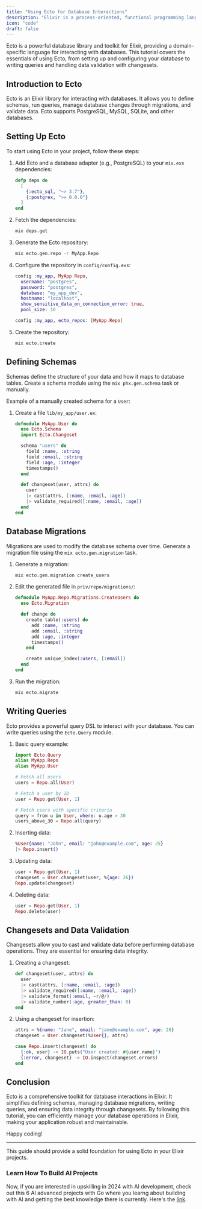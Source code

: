 ```yaml
---
title: "Using Ecto for Database Interactions"
description: "Elixir is a process-oriented, functional programming language that runs on the Erlang virtual machine (BEAM). The language was influenced by Ruby. This inspiration can be seen and felt in Elixir’s ecosystem and tooling options. Elixir is known to be easy to learn and widely applicable within the software development industry."
icon: "code"
draft: false
---
```


Ecto is a powerful database library and toolkit for Elixir, providing a domain-specific language for interacting with databases. This tutorial covers the essentials of using Ecto, from setting up and configuring your database to writing queries and handling data validation with changesets.

## Introduction to Ecto

Ecto is an Elixir library for interacting with databases. It allows you to define schemas, run queries, manage database changes through migrations, and validate data. Ecto supports PostgreSQL, MySQL, SQLite, and other databases.

## Setting Up Ecto

To start using Ecto in your project, follow these steps:

1. Add Ecto and a database adapter (e.g., PostgreSQL) to your `mix.exs` dependencies:
    ```elixir
    defp deps do
      [
        {:ecto_sql, "~> 3.7"},
        {:postgrex, ">= 0.0.0"}
      ]
    end
    ```

2. Fetch the dependencies:
    ```sh
    mix deps.get
    ```

3. Generate the Ecto repository:
    ```sh
    mix ecto.gen.repo -r MyApp.Repo
    ```

4. Configure the repository in `config/config.exs`:
    ```elixir
    config :my_app, MyApp.Repo,
      username: "postgres",
      password: "postgres",
      database: "my_app_dev",
      hostname: "localhost",
      show_sensitive_data_on_connection_error: true,
      pool_size: 10

    config :my_app, ecto_repos: [MyApp.Repo]
    ```

5. Create the repository:
    ```sh
    mix ecto.create
    ```

## Defining Schemas

Schemas define the structure of your data and how it maps to database tables. Create a schema module using the `mix phx.gen.schema` task or manually.

Example of a manually created schema for a `User`:

1. Create a file `lib/my_app/user.ex`:
    ```elixir
    defmodule MyApp.User do
      use Ecto.Schema
      import Ecto.Changeset

      schema "users" do
        field :name, :string
        field :email, :string
        field :age, :integer
        timestamps()
      end

      def changeset(user, attrs) do
        user
        |> cast(attrs, [:name, :email, :age])
        |> validate_required([:name, :email, :age])
      end
    end
    ```

## Database Migrations

Migrations are used to modify the database schema over time. Generate a migration file using the `mix ecto.gen.migration` task.

1. Generate a migration:
    ```sh
    mix ecto.gen.migration create_users
    ```

2. Edit the generated file in `priv/repo/migrations/`:
    ```elixir
    defmodule MyApp.Repo.Migrations.CreateUsers do
      use Ecto.Migration

      def change do
        create table(:users) do
          add :name, :string
          add :email, :string
          add :age, :integer
          timestamps()
        end

        create unique_index(:users, [:email])
      end
    end
    ```

3. Run the migration:
    ```sh
    mix ecto.migrate
    ```

## Writing Queries

Ecto provides a powerful query DSL to interact with your database. You can write queries using the `Ecto.Query` module.

1. Basic query example:
    ```elixir
    import Ecto.Query
    alias MyApp.Repo
    alias MyApp.User

    # Fetch all users
    users = Repo.all(User)

    # Fetch a user by ID
    user = Repo.get(User, 1)

    # Fetch users with specific criteria
    query = from u in User, where: u.age > 30
    users_above_30 = Repo.all(query)
    ```

2. Inserting data:
    ```elixir
    %User{name: "John", email: "john@example.com", age: 25}
    |> Repo.insert()
    ```

3. Updating data:
    ```elixir
    user = Repo.get(User, 1)
    changeset = User.changeset(user, %{age: 26})
    Repo.update(changeset)
    ```

4. Deleting data:
    ```elixir
    user = Repo.get(User, 1)
    Repo.delete(user)
    ```

## Changesets and Data Validation

Changesets allow you to cast and validate data before performing database operations. They are essential for ensuring data integrity.

1. Creating a changeset:
    ```elixir
    def changeset(user, attrs) do
      user
      |> cast(attrs, [:name, :email, :age])
      |> validate_required([:name, :email, :age])
      |> validate_format(:email, ~r/@/)
      |> validate_number(:age, greater_than: 0)
    end
    ```

2. Using a changeset for insertion:
    ```elixir
    attrs = %{name: "Jane", email: "jane@example.com", age: 28}
    changeset = User.changeset(%User{}, attrs)

    case Repo.insert(changeset) do
      {:ok, user} -> IO.puts("User created: #{user.name}")
      {:error, changeset} -> IO.inspect(changeset.errors)
    end
    ```

## Conclusion

Ecto is a comprehensive toolkit for database interactions in Elixir. It simplifies defining schemas, managing database migrations, writing queries, and ensuring data integrity through changesets. By following this tutorial, you can efficiently manage your database operations in Elixir, making your application robust and maintainable.

Happy coding!

---

This guide should provide a solid foundation for using Ecto in your Elixir projects.

### Learn How To Build AI Projects

Now, if you are interested in upskilling in 2024 with AI development, check out this 6 AI advanced projects with Go where you learng about building with AI and getting the best knowledge there is currently. Here's the [link](https://akhilsharmatech.gumroad.com/l/zgxqq).
